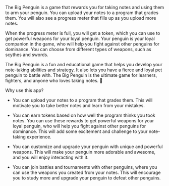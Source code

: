 The Big Penguin is a game that rewards you for taking notes and using them to arm your penguin. You can upload your notes to a program that grades them. You will also see a progress meter that fills up as you upload more notes.

When the progress meter is full, you will get a token, which you can use to get powerful weapons for your loyal penguin. Your penguin is your loyal companion in the game, who will help you fight against other penguins for dominance. You can choose from different types of weapons, such as scythes and swords.

The Big Penguin is a fun and educational game that helps you develop your note-taking abilities and strategy. It also lets you have a fierce and loyal pet penguin to battle with. The Big Penguin is the ultimate game for learners, fighters, and anyone who loves taking notes. 🐧

Why use this app?
 - You can upload your notes to a program that grades them. This will motivate you to take better notes and learn from your mistakes.
 
 - You can earn tokens based on how well the program thinks you took notes. You can use these rewards to get powerful weapons for your loyal penguin, who will help you fight against other penguins for dominance. This will add some 
   excitement and challenge to your note-taking experience.
 
 - You can customize and upgrade your penguin with unique and powerful weapons. This will make your penguin more adorable and awesome, and you will enjoy interacting with it.
   
 - You can join battles and tournaments with other penguins, where you can use the weapons you created from your notes. This will encourage you to study more and upgrade your penguin to defeat other penguins.
